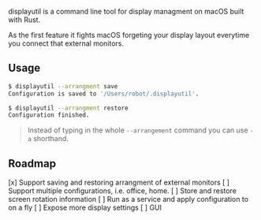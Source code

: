 displayutil is a command line tool for display managment on macOS built with Rust.

As the first feature it fights macOS forgeting your display layout everytime you connect that external monitors.

Usage
-----

``` sh
$ displayutil --arrangment save
Configuration is saved to '/Users/robot/.displayutil'.
```

``` sh
$ displayutil --arrangment restore
Configuration finished.
```

> Instead of typing in the whole `--arrangement` command you can use `-a` shorthand.

Roadmap
-----

[x] Support saving and restoring arrangment of external monitors
[ ] Support multiple configurations, i.e. office, home.
[ ] Store and restore screen rotation information
[ ] Run as a service and apply configuration to on a fly
[ ] Expose more display settings
[ ] GUI
